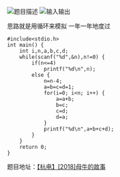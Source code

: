 ![题目描述](http://img.blog.csdn.net/20151220151431843)
![输入输出](http://img.blog.csdn.net/20151220151444778)

思路就是用循环来模拟
一年一年地度过
```
#include<stdio.h>
int main() {
	int i,n,a,b,c,d;
	while(scanf("%d",&n),n!=0) {
		if(n<=4)
			printf("%d\n",n);
		else {
			n=n-4;
			a=b=c=d=1;
			for(i=0; i<n; i++) {
				a=a+b;
				b=c;
				c=d;
				d=a;
			}
			printf("%d\n",a+b+c+d);
		}
	}
	return 0;
}

```

题目地址：[【杭电】[2018]母牛的故事](http://acm.hdu.edu.cn/showproblem.php?pid=2018)